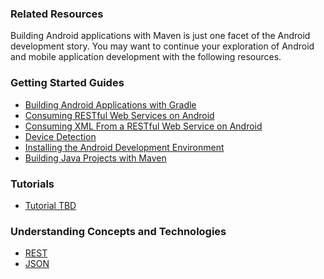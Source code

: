 ### Related Resources

Building Android applications with Maven is just one facet of the Android development story. You may want to continue your exploration of Android and mobile application development with the following resources.

### Getting Started Guides

* [Building Android Applications with Gradle][gs-gradle-android]
* [Consuming RESTful Web Services on Android][gs-consuming-rest-android]
* [Consuming XML From a RESTful Web Service on Android][gs-consuming-rest-xml-android]
* [Device Detection][gs-device-detection]
* [Installing the Android Development Environment][gs-android]
* [Building Java Projects with Maven][gs-maven]

[gs-gradle-android]: /guides/gs/gradle-android/content
[gs-consuming-rest-android]: /guides/gs/consuming-rest-android/content
[gs-consuming-rest-xml-android]: /guides/gs/consuming-rest-xml-android/content
[gs-device-detection]: /guides/gs/device-detection/content
[gs-android]: /guides/gs/android/content
[gs-maven]: /guides/gs/maven/content

### Tutorials

* [Tutorial TBD][tut-tbd]

[tut-tbd]: /guides/tutorials/tbd

### Understanding Concepts and Technologies

* [REST][u-rest]
* [JSON][u-json]

[u-rest]: /understanding/rest
[u-json]: /understanding/json
